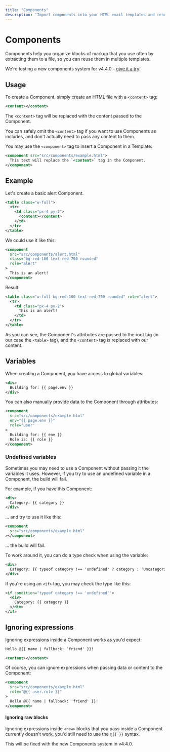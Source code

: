 ```yaml
---
title: "Components"
description: "Import components into your HTML email templates and render them with custom slot content and data"
---
```


# Components

Components help you organize blocks of markup that you use often by extracting them to a file, so you can reuse them in multiple templates.

<alert class="lg:hidden">We're testing a new components system for v4.4.0 - [give it a try](https://github.com/maizzle/framework/releases/tag/v4.4.0-beta.1)!</alert>

## Usage

To create a Component, simply create an HTML file with a `<content>` tag:

<code-sample title="src/components/example.html">

  ```xml
  <content></content>
  ```

</code-sample>

The `<content>` tag will be replaced with the content passed to the Component.

<alert type="info">You can safely omit the `<content>` tag if you want to use Components as includes, and don't actually need to pass any content to them.</alert>

You may use the `<component>` tag to insert a Component in a Template:

<code-sample title="src/templates/example.html">

  ```xml
  <component src="src/components/example.html">
    This text will replace the `<content>` tag in the Component.
  </component>
  ```

</code-sample>

## Example

Let's create a basic alert Component.

<code-sample title="src/components/alert.html">

  ```xml
  <table class="w-full">
    <tr>
      <td class="px-4 py-2">
        <content></content>
      </td>
    </tr>
  </table>
  ```

</code-sample>

We could use it like this:

<code-sample title="src/templates/example.html">

  ```xml
  <component
    src="src/components/alert.html"
    class="bg-red-100 text-red-700 rounded"
    role="alert"
  >
    This is an alert!
  </component>
  ```

</code-sample>

Result:

<code-sample title="src/templates/example.html">

  ```xml
  <table class="w-full bg-red-100 text-red-700 rounded" role="alert">
    <tr>
      <td class="px-4 py-2">
        This is an alert!
      </td>
    </tr>
  </table>
  ```

</code-sample>

As you can see, the Component's attributes are passed to the root tag (in our case the `<table>` tag), and the `<content>` tag is replaced with our content.

## Variables

When creating a Component, you have access to global variables:

<code-sample title="src/components/example.html">

  ```xml
  <div>
    Building for: {{ page.env }}
  </div>
  ```

</code-sample>

You can also manually provide data to the Component through attributes:

<code-sample title="src/templates/example.html">

  ```xml
  <component
    src="src/components/example.html"
    env="{{ page.env }}"
    role="user"
  >
    Building for: {{ env }}
    Role is: {{ role }}
  </component>
  ```

</code-sample>

### Undefined variables

Sometimes you may need to use a Component without passing it the variables it uses. However, if you try to use an undefined variable in a Component, the build will fail.

For example, if you have this Component:

<code-sample title="src/components/example.html">

  ```xml
  <div>
    Category: {{ category }}
  </div>
  ```

</code-sample>

... and try to use it like this:

<code-sample title="src/templates/example.html">

  ```xml
  <component
    src="src/components/example.html"
  ></component>
  ```

</code-sample>

... the build will fail.

To work around it, you can do a type check when using the variable:

<code-sample title="src/components/example.html">

  ```xml
  <div>
    Category: {{ typeof category !== 'undefined' ? category : 'Uncategorized' }}
  </div>
  ```

</code-sample>

If you're using an `<if>` tag, you may check the type like this:

<code-sample title="src/components/example.html">

```xml
<if condition="typeof category !== 'undefined'">
  <div>
    Category: {{ category }}
  </div>
</if>
```

</code-sample>

## Ignoring expressions

Ignoring expressions inside a Component works as you'd expect:

<code-sample title="src/components/example.html">

  ```xml
  Hello @{{ name | fallback: 'friend' }}!

  <content></content>
  ```

</code-sample>

Of course, you can ignore expressions when passing data or content to the Component:

<code-sample title="src/templates/example.html">

  ```xml
  <component
    src="src/components/example.html"
    role="@{{ user.role }}"
  >
    Hello @{{ name | fallback: 'friend' }}!
  </component>
  ```

</code-sample>

#### Ignoring raw blocks

Ignoring expressions inside `<raw>` blocks that you pass inside a Component currently doesn't work, you'd still need to use the `@{{ }}` syntax.

This will be fixed with the new Components system in v4.4.0.
